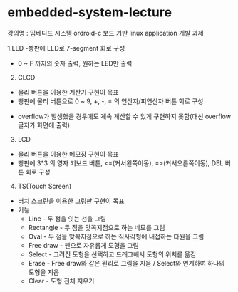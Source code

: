 # embedded-system-lecture

강의명 : 임베디드 시스템
ordroid-c 보드 기반 linux application 개발 과제

1.LED
 -빵판에 LED로 7-segment 회로 구성
 - 0 ~ F 까지의 숫자 출력, 원하는 LED만 출력
 
2. CLCD
 - 물리 버튼을 이용한 계산기 구현이 목표
 - 빵판에 물리 버튼으로 0 ~ 9, +, -, = 의 연산자/피연산자 버튼 회로 구성
  * overflow가 발생했을 경우에도 계속 계산할 수 있게 구현하지 못함(대신 overflow 글자가 화면에 출력)
 
3. LCD
 - 물리 버튼을 이용한 메모장 구현이 목표
 - 빵판에 3*3 의 영자 키보드 버튼, <=(커서왼쪽이동), =>(커서오른쪽이동), DEL 버튼 회로 구성

4. TS(Touch Screen)
 - 터치 스크린을 이용한 그림판 구현이 목표
 - 기능
   * Line - 두 점을 잇는 선을 그림
   * Rectangle - 두 점을 맞꼭지점으로 하는 네모를 그림
   * Oval - 두 점을 맞꼭지점으로 하는 직사각형에 내접하는 타원을 그림
   * Free draw - 펜으로 자유롭게 도형을 그림
   * Select - 그려진 도형을 선택하고 드래그해서 도형의 위치를 옮김
   * Erase - Free draw와 같은 원리로 그림을 지움 / Select와 연계하여 하나의 도형을 지움
   * Clear - 도형 전체 지우기
  
